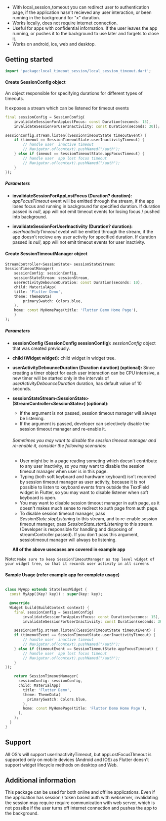 <!-- 
This README describes the package. If you publish this package to pub.dev,
this README's contents appear on the landing page for your package.

For information about how to write a good package README, see the guide for
[writing package pages](https://dart.dev/guides/libraries/writing-package-pages). 

For general information about developing packages, see the Dart guide for
[creating packages](https://dart.dev/guides/libraries/create-library-packages)
and the Flutter guide for
[developing packages and plugins](https://flutter.dev/developing-packages). 
-->


* With local_session_tomeout you can redirect user to authentication page, if the application hasn't recieved any user interaction, or been running in the background for "x" duration.
* Works locally, does not require internet connection.
* Useful for apps with confidential information. If the user leaves the app running, or pushes it to the background to use later and forgets to close it.
* Works on android, ios, web and desktop.

## Getting started

```dart
import 'package:local_timeout_session/local_session_timeout.dart';
```
#### Create SessionConfig object

An object responsible for specifying durations for different types of timeouts. 

It exposes a stream which can be listened for timeout events

```dart
final sessionConfig = SessionConfig(
    invalidateSessionForAppLostFocus: const Duration(seconds: 15),
    invalidateSessionForUserInactiviity: const Duration(seconds: 30));
```

```dart
sessionConfig.stream.listen((SessionTimeoutState timeoutEvent) {
    if (timeout == SessionTimeoutState.userInactivityTimeout) {
        // handle user  inactive timeout
        // Navigator.of(context).pushNamed("/auth");
    } else if (imeout == SessionTimeoutState.appFocusTimeout) {
        // handle user  app lost focus timeout
        // Navigator.of(context).pushNamed("/auth");
    }
});
```

##### Parameters

* __invalidateSessionForAppLostFocus (Duration? duration):__ *appFocusTimeout* event will be emitted through the stream, if the app loses focus and running in background for specified duration. If duration passed is *null*, app will not emit timeout events for losing focus / pushed into background.

* __invalidateSessionForUserInactiviity (Duration? duration):__ *userInactivityTimeout* evebt will be emitted through the stream, if the app doesn't recieve any user activity for specified duration. If duration passed is *null*, app will not emit timeout events for user inactivity.

#### Create SessionTimeoutManager object

```dart
StreamController<SessionState> sessionStateStream:
SessionTimeoutManager(
    sessionConfig: sessionConfig,
    sessionStateStream: sessionStream,
    userActivityDebounceDuration: const Duration(seconds: 10),
    child: MaterialApp(
    title: 'Flutter Demo',
    theme: ThemeData(
        primarySwatch: Colors.blue,
    ),
    home: const MyHomePage(title: 'Flutter Demo Home Page'),
    )
);
```


##### Parameters

* __sessionConfig (SessionConfig sessionConfig):__ *sessionConfig* object that was created previously.
* __child (Widget widget):__ child widget in widget tree.
* __userActivityDebounceDuration (Duration duration) (optional):__ Since creating a timer object for each user interaction can be CPU intensive, a new timer will be started only in the intervals of *userActivityDebounceDuration* duration, has default value of 10 seconds.  
* __sessionStateStream\<SessionState> (StreamController\<SessionState>) (optional):__
   - If the argument is not passed, session timeout manager will always be listening. 
   - If the argument is passed, developer can selectively  disable the session timeout manager and re-enable it.
  
   ###### Sometimes you may want to disable the session timeout manager and re-enable it, consider the following scenarios: 

  - User might be in a page reading someting which doesn't contribute to any user inactivity, so you may want to disable the session timeout manager when user is in this page. 
  - Typing (both soft keyboard and hardware keyboard) isn't recorded by session timeout manager as user activity, because it is not possible to listen to keyboard events from outside the TextField widget in Flutter, so you may want to disable listener when soft keyboard is open.
  - You may want to disable session timeout manager in auth page, as it doesn't makes much sense to redirect to auth page from auth page.
  - To disable session timeout manager, pass *SessionState.stopListening* to this stream, and to re-enable session timeout manager, pass *SessionState.startListening* to this stream. (Developer is responsible for handling and disposing of streamController passed). If you don't pass this argument, sessiotimeout manager will always be listening. 

  **All of the above usecases are covered in example app**

Note: `Make sure to keep SessionTimeoutManager as top level widget of your widget tree, so that it records user activity in all screens`


#### Sample Usage (refer example app for complete usage)

```dart

class MyApp extends StatelessWidget {
  const MyApp({Key? key}) : super(key: key);

  @override
  Widget build(BuildContext context) {
    final sessionConfig = SessionConfig(
        invalidateSessionForAppLostFocus: const Duration(seconds: 15),
        invalidateSessionForUserInactiviity: const Duration(seconds: 30));

    sessionConfig.stream.listen((SessionTimeoutState timeoutEvent) {
    if (timeoutEvent == SessionTimeoutState.userInactivityTimeout) {
        // handle user  inactive timeout
        // Navigator.of(context).pushNamed("/auth");
    } else if (timeoutEvent == SessionTimeoutState.appFocusTimeout) {
        // handle user  app lost focus timeout
        // Navigator.of(context).pushNamed("/auth");
    }
});

    return SessionTimeoutManager(
      sessionConfig: sessionConfig,
      child: MaterialApp(
        title: 'Flutter Demo',
        theme: ThemeData(
          primarySwatch: Colors.blue,
        ),
        home: const MyHomePage(title: 'Flutter Demo Home Page'),
      ),
    );
  }
}
```

## Support

All OS's will support userInactivityTimeout, but appLostFocusTImeout is supported only on mobile devices (Android and IOS) as Flutter doesn't support widget lifecycle methods on desktop and Web.
## Additional information

This package can be used for both online and offline applications. Even if the application has session / token based auth with webserver, invalidating the session may require require communication with web server, which is not possibe if the user turns off internet connection and pushes the app to the background.

